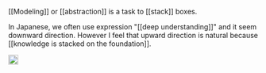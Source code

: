 
[[Modeling]] or [[abstraction]] is a task to [[stack]] boxes.

In Japanese, we often use expression "[[deep understanding]]" and it seem downward direction. However I feel that upward direction is natural because [[knowledge is stacked on the foundation]].

<img src='https://scrapbox.io/api/pages/nishio/en/icon' alt='en.icon' height="19.5"/>